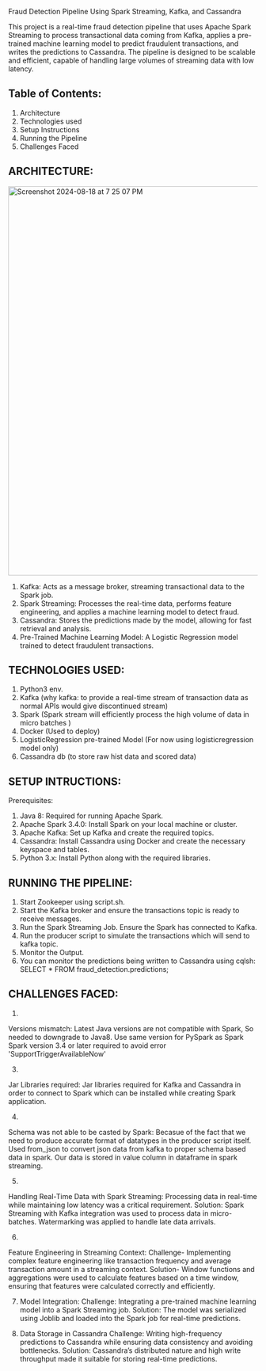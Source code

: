 Fraud Detection Pipeline Using Spark Streaming, Kafka, and Cassandra

This project is a real-time fraud detection pipeline that uses Apache Spark Streaming to process transactional data coming 
from Kafka, applies a pre-trained machine learning model to predict fraudulent transactions, and writes the predictions to 
Cassandra. The pipeline is designed to be scalable and efficient, capable of handling large volumes of streaming data with 
low latency.

Table of Contents:
-----------------
1. Architecture
2. Technologies used
3. Setup Instructions
4. Running the Pipeline
5. Challenges Faced


ARCHITECTURE:
------------
<img width="786" alt="Screenshot 2024-08-18 at 7 25 07 PM" src="https://github.com/user-attachments/assets/4297906f-29d6-4144-a7d7-e1c6d52fd955">

1. Kafka: Acts as a message broker, streaming transactional data to the Spark job.
2. Spark Streaming: Processes the real-time data, performs feature engineering, and applies a machine learning model to detect fraud.
3. Cassandra: Stores the predictions made by the model, allowing for fast retrieval and analysis.
4. Pre-Trained Machine Learning Model: A Logistic Regression model trained to detect fraudulent transactions.


TECHNOLOGIES USED:
-----------------
1. Python3 env.
2. Kafka (why kafka: to provide a real-time stream of transaction data as normal APIs would give discontinued stream)
3. Spark (Spark stream will efficiently process the high volume of data in micro batches ) 
4. Docker (Used to deploy) 
5. LogisticRegression pre-trained Model (For now using logisticregression model only)
6. Cassandra db (to store raw hist data and scored data)


SETUP INTRUCTIONS:
-----------------
Prerequisites:
1. Java 8: Required for running Apache Spark.
2. Apache Spark 3.4.0: Install Spark on your local machine or cluster.
3. Apache Kafka: Set up Kafka and create the required topics.
4. Cassandra: Install Cassandra using Docker and create the necessary keyspace and tables.
5. Python 3.x: Install Python along with the required libraries.


RUNNING THE PIPELINE:
--------------------
1. Start Zookeeper using script.sh.
2. Start the Kafka broker and ensure the transactions topic is ready to receive messages.
3. Run the Spark Streaming Job. Ensure the Spark has connected to Kafka.
4. Run the producer script to simulate the transactions which will send to kafka topic.
5. Monitor the Output.
6. You can monitor the predictions being written to Cassandra using cqlsh: SELECT * FROM fraud_detection.predictions;


CHALLENGES FACED:
----------------
1.
Versions mismatch:
Latest Java versions are not compatible with Spark, So needed to downgrade to Java8.
Use same version for PySpark as Spark
Spark version 3.4 or later required to avoid error 'SupportTriggerAvailableNow'

3.
Jar Libraries required:
Jar libraries required for Kafka and Cassandra in order to connect to Spark which can be installed while creating Spark 
application.

4.
Schema was not able to be casted by Spark:
Becasue of the fact that we need to produce accurate format of datatypes in the producer script itself.
Used from_json to convert json data from kafka to proper schema based data in spark.
Our data is stored in value column in dataframe in spark streaming.

5.
Handling Real-Time Data with Spark Streaming:
Processing data in real-time while maintaining low latency was a critical requirement.
Solution: Spark Streaming with Kafka integration was used to process data in micro-batches. Watermarking was applied to 
handle late data arrivals.
  
6.
Feature Engineering in Streaming Context:
Challenge- Implementing complex feature engineering like transaction frequency and average transaction amount in a streaming context.
Solution- Window functions and aggregations were used to calculate features based on a time window, ensuring that features  were calculated correctly and efficiently.
  
7. Model Integration:
Challenge: Integrating a pre-trained machine learning model into a Spark Streaming job.
Solution: The model was serialized using Joblib and loaded into the Spark job for real-time predictions.

9. Data Storage in Cassandra
Challenge: Writing high-frequency predictions to Cassandra while ensuring data consistency and avoiding bottlenecks.
Solution: Cassandra’s distributed nature and high write throughput made it suitable for storing real-time predictions.
